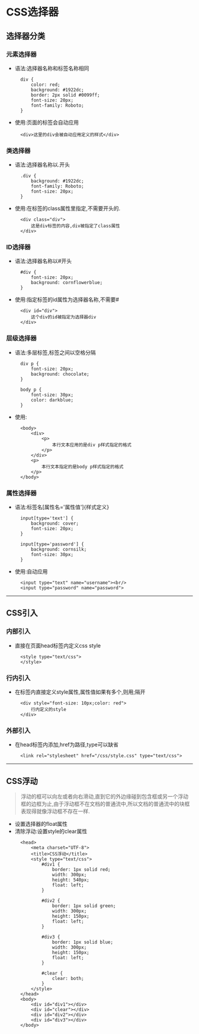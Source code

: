 # CSS选择器
## 选择器分类
### 元素选择器
- 语法:选择器名称和标签名称相同
    >
        div {
            color: red;
            background: #1922dc;
            border: 2px solid #0099ff;
            font-size: 20px;
            font-family: Roboto;
        }
- 使用:页面的标签会自动应用
    >
        <div>这里的div会被自动应用定义的样式</div>
### 类选择器
- 语法:选择器名称以.开头
    >
        .div {
            background: #1922dc;
            font-family: Roboto;
            font-size: 20px;
        }
- 使用:在标签的class属性里指定,不需要开头的.
    >
        <div class="div">
            这是div标签的内容,div被指定了class属性
        </div>
### ID选择器
- 语法:选择器名称以#开头
    >
        #div {
            font-size: 20px;
            background: cornflowerblue;
        }
- 使用:指定标签的id属性为选择器名称,不需要#
    >
        <div id="div">
            这个div的id被指定为选择器div
        </div>
### 层级选择器
- 语法:多层标签,标签之间以空格分隔
    >
        div p {
            font-size: 20px;
            background: chocolate;
        }

        body p {
            font-size: 30px;
            color: darkblue;
        }
- 使用:
    >
        <body>
            <div>
                <p>
                    本行文本应用的是div p样式指定的格式
                </p>
            </div>
            <p>
                本行文本指定的是body p样式指定的格式
            </p>
        </body>
### 属性选择器
- 语法:标签名[属性名='属性值']{样式定义}
    >
        input[type='text'] {
            background: cover;
            font-size: 20px;
        }

        input[type='password'] {
            background: cornsilk;
            font-size: 30px;
        }
- 使用:自动应用
    >
        <input type="text" name="username"><br/>
        <input type="password" name="password">
---
## CSS引入
### 内部引入
- 直接在页面head标签内定义css style
    >
        <style type="text/css">
        </style>
### 行内引入
- 在标签内直接定义style属性,属性值如果有多个,则用;隔开
    >
        <div style="font-size: 10px;color: red">
            行内定义的style
        </div>
### 外部引入
- 在head标签内添加,href为路径,type可以缺省
    >
        <link rel="stylesheet" href="/css/style.css" type="text/css">
---
## CSS浮动
> 浮动的框可以向左或者向右滑动,直到它的外边缘碰到包含框或另一个浮动框的边框为止,由于浮动框不在文档的普通流中,所以文档的普通流中的块框表现得就像浮动框不存在一样.
- 设置选择器的float属性
- 清除浮动:设置style的clear属性
    >
        <head>
            <meta charset="UTF-8">
            <title>CSS浮动</title>
            <style type="text/css">
                #div1 {
                    border: 1px solid red;
                    width: 300px;
                    height: 540px;
                    float: left;
                }

                #div2 {
                    border: 1px solid green;
                    width: 300px;
                    height: 150px;
                    float: left;
                }

                #div3 {
                    border: 1px solid blue;
                    width: 300px;
                    height: 150px;
                    float: left;
                }

                #clear {
                    clear: both;
                }
            </style>
        </head>
        <body>
            <div id="div1"></div>
            <div id="clear"></div>
            <div id="div2"></div>
            <div id="div3"></div>
        </body>